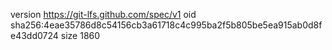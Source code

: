 version https://git-lfs.github.com/spec/v1
oid sha256:4eae35786d8c54156cb3a61718c4c995ba2f5b805be5ea915ab0d8fe43dd0724
size 1860
